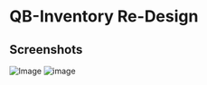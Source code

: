 # QB-Inventory Re-Design

## Screenshots
![Image](https://github.com/vipexv/QB-Inventory-Re-Design/assets/101529155/250152d3-9b9b-44e1-b111-95d1c640ae66)
![image](https://github.com/vipexv/QB-Inventory-Re-Design/assets/101529155/3b8af577-09f6-4950-95ef-0dffea429274)


